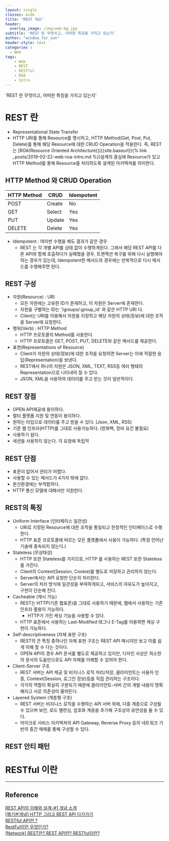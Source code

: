 ```yaml
--- 
layout: single
classes: wide
title: "REST 개요"
header:
  overlay_image: /img/web-bg.jpg
subtitle: 'REST 란 무엇이고, 어떠한 특징을 가지고 있는지'
author: "window_for_sun"
header-style: text
categories :
  - Web
tags:
    - Web
    - REST
    - RESTful
    - ROA
    - Intro
---  
```


'REST 란 무엇이고, 어떠한 특징을 가지고 있는지'

# REST 란
- Representational State Transfer
- HTTP URI를 통해 Resource를 명시하고, HTTP Method(Get, Post, Put, Delete)를 통해 해당 Resource에 대한 CRUD Operation을 적용한다. 즉, REST는 [ROA(Resource Oriented Architecture)]({{site.baseurl}}{% link _posts/2019-02-22-web-roa-intro.md %})설계의 중심에 Resource가 있고 HTTP Method를 통해 Resource를 처리하도록 설계된 아키텍쳐를 의미한다.



## HTTP Method 와 CRUD Operation

| HTTP Method | CRUD | Idempotent |
|---|---|---|
| POST | Create | No
| GET | Select | Yes
| PUT | Update | Yes
| DELETE | Delete | Yes

- Idempotent : 여러번 수행을 해도 결과가 같은 경우
	- REST 는 각 개별 API를 상태 없이 수행하게된다. 그래서 해당 REST API를 다른 API와 함께 호출하다가 실패했을 경우, 트랜잭션 복구를 위해 다시 실행해야 하는 경우가 있는데, Idempotent한 메서드의 경우에는 반복적으로 다시 메서드를 수행해주면 된다.

## REST 구성
- 자원(Resource) : URI
	- 모든 자원에는 고유한 ID가 존재하고, 이 자원은 Server에 존재한다.
	- 자원을 구별하는 ID는 '/groups/:group_id' 와 같은  HTTP URI 다.
	- Client는 URI를 이용해서 자원을 지정하고 해당 자원의 상태(정보)에 대한 조작을 Server에 요청한다.
- 행위(Verb) : HTTP Method
	- HTTP 프로토콜의 Method를 사용한다.
	- HTTP 프로토콜은 GET, POST, PUT, DELETE와 같은 메서드를 제공한다.
- 표현(Representations of Resource)
	- Client가 자원의 상태(정보)에 대한 조작을 요청하면 Server는 이에 적절한 응답(Representation)을 보낸다.
	- REST에서 하나의 자원은 JSON, XML, TEXT, RSS등 여러 형태의 Representation으로 나타내어 질 수 있다.
	- JSON, XML을 사용하여 데이터를 주고 받는 것이 일반적이다.

## REST 장점
- OPEN API제공에 용이하다.
- 멀티 플랫폼 지원 및 연동이 용이하다.
- 원하는 타입으로 데이터를 주고 받을 수 있다. (Json, XML, RSS)
- 기존 웹 인프라(HTTP)를 그대로 사용가능하다. (방화벽, 장비 요건 불필요)
- 사용하기 쉽다.
- 세션을 사용하지 않는다. 각 요청에 독립적

## REST 단점
- 표준이 없어서 관리가 어렵다.
- 사용할 수 있는 메서드가 4가지 밖에 없다.
- 분산환경에는 부적합하다.
- HTTP 통신 모델에 대해서만 지원한다.

## REST의 특징
- Uniform Interface (인터페이스 일관성)
	- URI로 지정된 Resource에 대한 조작을 통일되고 한정적인 인터페이스로 수행한다.
	- HTTP 표준 프로토콜에 따르는 모든 플랫폼에서 사용이 가능하다. (특정 언어난 기술에 종속되지 않는다.)
- Stateless (무상태성)
	- HTTP 또한  Stateless를 가지므로, HTTP 를 사용하는 REST 또한 Stateless를 가진다.
	- Client의 Context(Session, Cookie)를 별도로 저장하고 관리하지 않는다.
	- Server에서는 API 요청만 단순히 처리한다.
	- Server의 처리 방식에 일관성을 부여하게되고, 서비스의 자유도가 높아지고, 구현이 단순해 진다.
- Cacheable (캐시 가능)
	- REST는 HTTP(기존 웹표준)을 그대로 사용하기 때문에, 웹에서 사용하는 기존 인프라 활용이 가능하다.
		- HTTP가 가진 캐싱 기능을 사용할 수 있다.
	- HTTP 표준에서 사용하는 Last-Modified 태그나 E-Tag를 이용하면 캐싱 구현이 가능하다.
- Self-descriptiveness (자체 표현 구조)
	- REST의 큰 특징 중하나인 자체 표현 구조는 REST API 메시지만 보고 이를 쉽게 이해 할 수 다는 것이다.
	- OPEN API의 경우 API 문서를 별도로 제공하고 있지만, 디자인 사상은 최소한의 문서의 도움만으로도 API 자체를 이해할 수 있어야 한다.
- Client-Server 구조
	- REST 서버는 API 제공 및 비지니스 로직 처리/저장, 클라이언트는 사용자 인증, Context(Session, 로그인 정보)등을 직접 관리하는 구조이다.
	- 각각의 역할이 확실히 구분되기 때문에 클라이언트-서버 간의 개발 내용이 명확해지고 서로 의존성이 줄어든다.
- Layered System (계층형 구조)
	- REST 서버는 비지니스 로직을 수행하는 API 서버 외에, 다중 계층으로 구성될 수 있으며 보안, 로드 밸련싱, 암호화 계층을 추가해 구조상의 유연성을 둘 수 있다.
	- 마이크로 서비스 아키텍쳐의 API Gateway, Reverse Proxy 등의 네트워크 기반의 중간 매체를 통해 구성할 수 있다.

## REST 안티 패턴
 
# RESTful 이란

---
## Reference
[REST API의 이해와 설계-#1 개념 소개](https://bcho.tistory.com/953)  
[[웹기본개념] HTTP 그리고 REST API 다가가기](https://jinbroing.tistory.com/96)  
[RESTful API란 ?](https://brainbackdoor.tistory.com/53)  
[RestFul이란 무엇인가?](https://lalwr.blogspot.com/2016/01/restful.html)  
[[Network] REST란? REST API란? RESTful이란?](https://gmlwjd9405.github.io/2018/09/21/rest-and-restful.html)  
